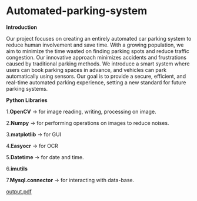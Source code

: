 # Automated-parking-system
**Introduction**

Our project focuses on creating an entirely automated car parking system to reduce human involvement and save time. With a growing population, we aim to minimize the time wasted on finding parking spots and reduce traffic congestion. Our innovative approach minimizes accidents and frustrations caused by traditional parking methods. We introduce a smart system where users can book parking spaces in advance, and vehicles can park automatically using sensors. Our goal is to provide a secure, efficient, and real-time automated parking experience, setting a new standard for future parking systems.

**Python Libraries**

1.**OpenCV** -> for image reading, writing, processing on image. 

2.**Numpy** -> for performing operations on images to reduce noises.

3.**matplotlib** -> for GUI

4.**Easyocr** -> for OCR

5.**Datetime** -> for date and time.

6.**imutils**

7.**Mysql.connector** -> for interacting with data-base.

[output.pdf](https://github.com/dewanshyadav/Automated-parking-system/files/12433231/output.pdf)
